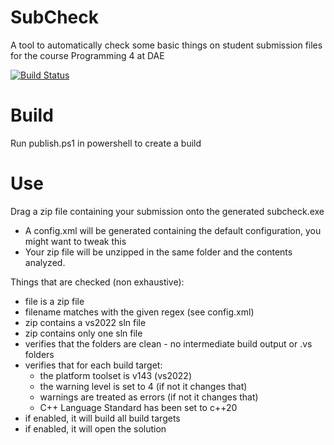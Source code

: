 # SubCheck
A tool to automatically check some basic things on student submission files for the course Programming 4 at DAE

[![Build Status](https://github.com/avadae/subcheck/actions/workflows/dotnet.yml/badge.svg)](https://github.com/avadae/subcheck/actions)

# Build
Run publish.ps1 in powershell to create a build

# Use
Drag a zip file containing your submission onto the generated subcheck.exe
- A config.xml will be generated containing the default configuration, you might want to tweak this
- Your zip file will be unzipped in the same folder and the contents analyzed.

Things that are checked (non exhaustive):
- file is a zip file
- filename matches with the given regex (see config.xml)
- zip contains a vs2022 sln file
- zip contains only one sln file
- verifies that the folders are clean - no intermediate build output or .vs folders
- verifies that for each build target:
    - the platform toolset is v143 (vs2022)
    - the warning level is set to 4 (if not it changes that)
    - warnings are treated as errors (if not it changes that)
    - C++ Language Standard has been set to c++20
- if enabled, it will build all build targets
- if enabled, it will open the solution
